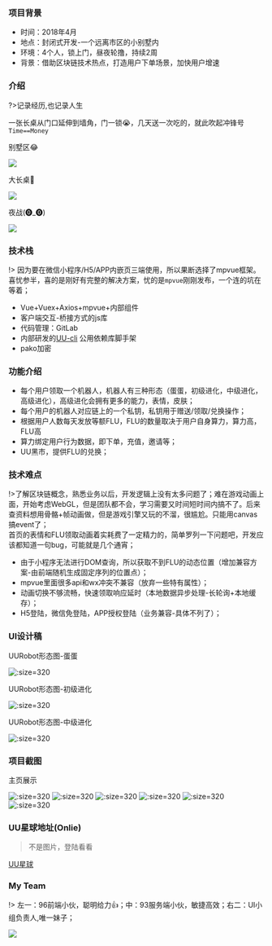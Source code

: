 
### 项目背景
- 时间：2018年4月
- 地点：封闭式开发-一个远离市区的小别墅内
- 环境：4个人，锁上门，昼夜轮撸，持续2周
- 背景：借助区块链技术热点，打造用户下单场景，加快用户增速

### 介绍

?>记录经历,也记录人生 

一张长桌从门口延伸到墙角，门一锁😭，几天送一次吃的，就此吹起冲锋号  `Time==Money`

别墅区😂

![](https://uufe-web.oss-cn-beijing.aliyuncs.com/PicLib/test/%E5%BE%AE%E4%BF%A1%E5%9B%BE%E7%89%87_20190118163743_1547800852767.jpg)

大长桌🚬

![](https://uufe-web.oss-cn-beijing.aliyuncs.com/PicLib/test/%E5%BE%AE%E4%BF%A1%E5%9B%BE%E7%89%87_20190118163750_1547800868594.jpg)

夜战(⓿_⓿)

![](https://uufe-web.oss-cn-beijing.aliyuncs.com/PicLib/test/%E5%BE%AE%E4%BF%A1%E5%9B%BE%E7%89%87_20190118164031_1547801221910.jpg)

### 技术栈

!> 因为要在微信小程序/H5/APP内嵌页三端使用，所以果断选择了mpvue框架。喜忧参半，喜的是刚好有完整的解决方案，忧的是`mpvue`刚刚发布，一个连的坑在等着；  

- Vue+Vuex+Axios+mpvue+内部组件
- 客户端交互-桥接方式的js库
- 代码管理：GitLab
- 内部研发的[UU-cli](https://github.com/MaleWeb/UUcli) 公用依赖库脚手架
- pako加密

### 功能介绍

- 每个用户领取一个机器人，机器人有三种形态（蛋蛋，初级进化，中级进化，高级进化），高级进化会拥有更多的能力，表情，皮肤；
- 每个用户的机器人对应链上的一个私钥，私钥用于赠送/领取/兑换操作；
- 根据用户人数每天发放等额FLU，FLU的数量取决于用户自身算力，算力高，FLU高
- 算力绑定用户行为数据，即下单，充值，邀请等；
- UU黑市，提供FLU的兑换；

### 技术难点

!>了解区块链概念，熟悉业务以后，开发逻辑上没有太多问题了；难在游戏动画上面，开始考虑WebGL，但是团队都不会，学习需要又时间短时间内搞不了。后来查资料想用骨骼+帧动画做，但是游戏引擎又玩的不溜，很尴尬。只能用canvas搞event了；  
首页的表情和FLU领取动画着实耗费了一定精力的，简单罗列一下问题吧，开发应该都知道一句bug，可能就是几个通宵；
- 由于小程序无法进行DOM查询，所以获取不到FLU的动态位置（增加兼容方案-由前端随机生成固定序列的位置点）；
- mpvue里面很多api和wx冲突不兼容（放弃一些特有属性）；
- 动画切换不够流畅，快速领取响应延时（本地数据异步处理-长轮询+本地缓存）；
- H5登陆，微信免登陆，APP授权登陆（业务兼容-具体不列了）；

### UI设计稿

UURobot形态图-蛋蛋

![](https://uufe-web.oss-cn-beijing.aliyuncs.com/PicLib/test/uuplanet/%E9%A6%96%E9%A1%B5-new_1547805495550.png ':size=320')

UURobot形态图-初级进化

![](https://uufe-web.oss-cn-beijing.aliyuncs.com/PicLib/test/uuplanet/%E7%AC%AC%E4%B8%80%E4%BB%A3_1547805463782.png ':size=320')

UURobot形态图-中级进化

![](https://uufe-web.oss-cn-beijing.aliyuncs.com/PicLib/test/uuplanet/%E9%A6%96%E9%A1%B50410_1547805477053.png ':size=320')


### 项目截图

主页展示

![](https://uufe-web.oss-cn-beijing.aliyuncs.com/PicLib/test/uuplanet/%E6%98%9F%E7%90%83%E5%B1%95%E7%A4%BA_1547805838622.gif ':size=320')
![](https://uufe-web.oss-cn-beijing.aliyuncs.com/PicLib/test/uuplanet/%E6%98%9F%E7%90%83%E5%B1%95%E7%A4%BA01_1547806891609.gif ':size=320')
![](https://uufe-web.oss-cn-beijing.aliyuncs.com/PicLib/test/uuplanet/%E6%98%9F%E7%90%83%E5%B1%95%E7%A4%BA02_1547806898863.gif ':size=320')
![](https://uufe-web.oss-cn-beijing.aliyuncs.com/PicLib/test/uuplanet/%E6%98%9F%E7%90%83%E5%B1%95%E7%A4%BA03_1547806906132.gif ':size=320')
![](https://uufe-web.oss-cn-beijing.aliyuncs.com/PicLib/test/uuplanet/%E6%98%9F%E7%90%83%E5%B1%95%E7%A4%BA04%E5%A5%B3_1547806913239.gif ':size=320')
![](https://uufe-web.oss-cn-beijing.aliyuncs.com/PicLib/test/uuplanet/%E6%98%9F%E7%90%83%E5%B1%95%E7%A4%BA05(%E4%BA%8C%E7%BA%A7)_1547806920309.gif ':size=320')

### UU星球地址(Onlie)
>不是图片，登陆看看  

[UU星球](https://uuplanet.uupt.com/#/login ':include :type=iframe width=375px height=667px')
### My Team

!> 左一：96前端小伙，聪明给力👍；中：93服务端小伙，敏捷高效；右二：UI小组负责人,唯一妹子；

![](https://uufe-web.oss-cn-beijing.aliyuncs.com/PicLib/test/uu%E6%98%9F%E7%90%83-%E5%B7%A5%E4%BD%9C%E7%85%A7_1547800197572.jpg)


